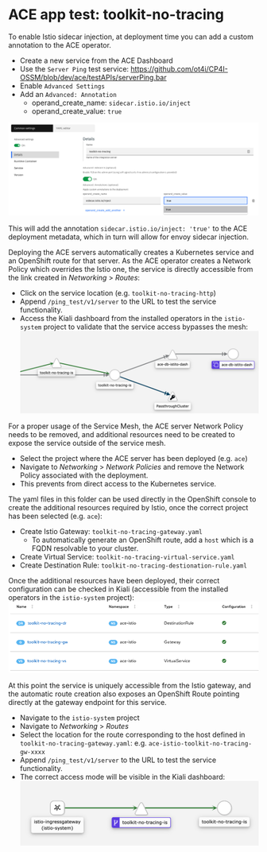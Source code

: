 # ACE app test: toolkit-no-tracing
To enable Istio sidecar injection, at deployment time you can add a custom annotation to the ACE operator.
- Create a new service from the ACE Dashboard
- Use the `Server Ping` test service: https://github.com/ot4i/CP4I-OSSM/blob/dev/ace/testAPIs/serverPing.bar
- Enable `Advanced Settings`
- Add an `Advanced: Annotation`
  - operand_create_name: `sidecar.istio.io/inject`
  - operand_create_value: `true`


![toolkit-no-tracing-annotation](https://github.com/ot4i/CP4I-OSSM/blob/dev/images/toolkit-no-tracing-annotation.png)


This will add the annotation `sidecar.istio.io/inject: 'true'` to the ACE deployment metadata, which in turn will allow for envoy sidecar injection.

Deploying the ACE servers automatically creates a Kubernetes service and an OpenShift route for that server. As the ACE operator creates a Network Policy which overrides the Istio one, the service is directly accessible from the link created in *Networking* > *Routes*:
- Click on the service location (e.g. `toolkit-no-tracing-http`)
- Append `/ping_test/v1/server` to the URL to test the service functionality.
- Access the Kiali dashboard from the installed operators in the `istio-system` project to validate that the service access bypasses the mesh:
![toolkit-no-tracing-direct](https://github.com/ot4i/CP4I-OSSM/blob/dev/images/toolkit-no-tracing-direct.png)

For a proper usage of the Service Mesh, the ACE server Network Policy needs to be removed, and additional resources need to be created to expose the service outside of the service mesh.
- Select the project where the ACE server has been deployed (e.g. `ace`)
- Navigate to *Networking* > *Network Policies* and remove the Network Policy associated with the deployment.
- This prevents from direct access to the Kubernetes service.


The yaml files in this folder can be used directly in the OpenShift console to create the additional resources required by Istio, once the correct project has been selected (e.g. `ace`):
- Create Istio Gateway: `toolkit-no-tracing-gateway.yaml`
  - To automatically generate an OpenShift route, add a `host` which is a FQDN resolvable to your cluster.
- Create Virtual Service: `toolkit-no-tracing-virtual-service.yaml`
- Create Destination Rule: `toolkit-no-tracing-destionation-rule.yaml`

Once the additional resources have been deployed, their correct configuration can be checked in Kiali (accessible from the installed operators in the `istio-system` project):
![toolkit-no-tracing-kiali-config](https://github.com/ot4i/CP4I-OSSM/blob/dev/images/toolkit-no-tracing-kiali-config.png)

At this point the service is uniquely accessible from the Istio gateway, and the automatic route creation also exposes an OpenShift Route pointing directly at the gateway endpoint for this service.

- Navigate to the `istio-system` project
- Navigate to *Networking* > *Routes*
- Select the location for the route corresponding to the host defined in `toolkit-no-tracing-gateway.yaml`: e.g. `ace-istio-toolkit-no-tracing-gw-xxxx`
- Append `/ping_test/v1/server` to the URL to test the service functionality.
- The correct access mode will be visible in the Kiali dashboard:
![toolkit-no-tracing-kiali](https://github.com/ot4i/CP4I-OSSM/blob/dev/images/toolkit-no-tracing-kiali.png)
